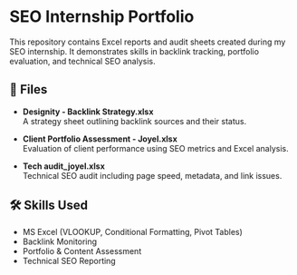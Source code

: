 # SEO Internship Portfolio

This repository contains Excel reports and audit sheets created during my SEO internship. It demonstrates skills in backlink tracking, portfolio evaluation, and technical SEO analysis.

## 📂 Files

- **Designity - Backlink Strategy.xlsx**  
  A strategy sheet outlining backlink sources and their status.

- **Client Portfolio Assessment - Joyel.xlsx**  
  Evaluation of client performance using SEO metrics and Excel analysis.

- **Tech audit_joyel.xlsx**  
  Technical SEO audit including page speed, metadata, and link issues.

## 🛠️ Skills Used

- MS Excel (VLOOKUP, Conditional Formatting, Pivot Tables)  
- Backlink Monitoring  
- Portfolio & Content Assessment  
- Technical SEO Reporting
